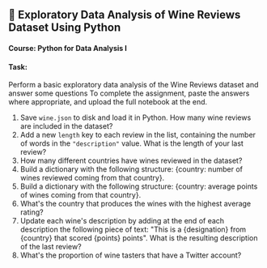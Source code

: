## 🍷 Exploratory Data Analysis of Wine Reviews Dataset Using Python
#### Course: Python for Data Analysis I
#### Task:
Perform a basic exploratory data analysis of the Wine Reviews dataset and answer some questions
To complete the assignment, paste the answers where appropriate, and upload the full notebook at the end.

1. Save `wine.json` to disk and load it in Python. How many wine reviews are included in the dataset?
2. Add a new `length` key to each review in the list, containing the number of words in the `"description"` value. What is the length of your last review?
3. How many different countries have wines reviewed in the dataset?
4. Build a dictionary with the following structure: {country: number of wines reviewed coming from that country}. 
5. Build a dictionary with the following structure: {country: average points of wines coming from that country}.
6. What's the country that produces the wines with the highest average rating?
7. Update each wine's description by adding at the end of each description the following piece of text: "This is a {designation} from {country} that scored {points} points". What is the resulting description of the last review?
8. What's the proportion of wine tasters that have a Twitter account?
